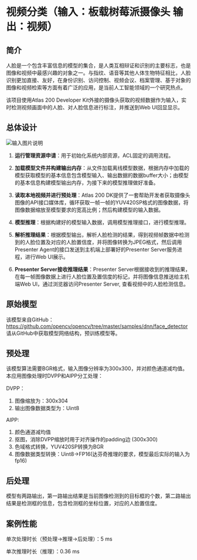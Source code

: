 # 视频分类（输入：板载树莓派摄像头 输出：视频）

## 简介

人脸是一个包含丰富信息的模型的集合，是人类互相辩证和识别的主要标志，也是图像和视频中最感兴趣的对象之一。与指纹、语音等其他人体生物特征相比，人脸识别更加直接、友好，在身份识别、访问控制、视频会议、档案管理、基于对象的图像和视频检索等方面有着广泛的应用，是当前人工智能领域的一个研究热点。


该项目使用Atlas 200 Developer Kit外接的摄像头获取的视频数据作为输入，实时检测视频画面中的人脸、对人脸信息进行标注，并推送到Web UI回显显示。

## 总体设计

![输入图片说明](https://images.gitee.com/uploads/images/2020/0811/185601_4b03a526_5408865.png "人脸检测Camera版本.png")



1. **运行管理资源申请**：用于初始化系统内部资源，ACL固定的调用流程。

2. **加载模型文件并构建输出内存**：从文件加载离线模型数据，根据内存中加载的模型获取模型的基本信息包含模型输入、输出数据的数据buffer大小；由模型的基本信息构建模型输出内存，为接下来的模型推理做好准备。

3. **读取本地视频并进行预处理**：Atlas 200 DK提供了一套帮助开发者获取摄像头图像的API接口媒体库，循环获取一帧一帧的YUV420SP格式的图像数据，将图像数据缩放至模型要求的宽高比例；然后构建模型的输入数据。

4. **模型推理**：根据构建好的模型输入数据，调用模型推理接口，进行模型推理。

5. **解析推理结果**：根据模型输出，解析人脸检测的结果，得到视频帧数据中检测到的人脸位置及对应的人脸置信度，并将图像转换为JPEG格式，然后调用Presenter Agent的接口发送到主机端上部署好的Presenter Server服务进程，进行Web UI展示。

6. **Presenter Server接收推理结果**：Presenter Server根据接收到的推理结果，在每一帧图像数据上进行人脸位置及置信度的标记，并将图像信息推送给主机端Web Ul，通过浏览器访问Presenter Server, 查看视频中的人脸检测信息。


## 原始模型

该模型来自GitHub：https://github.com/opencv/opencv/tree/master/samples/dnn/face_detector 请从GitHub中获取模型网络结构，预训练模型等。

## 预处理

该模型算法需要BGR格式，输入图像分辨率为300x300，并对颜色通道减均值。本应用图像处理时DVPP和AIPP分工处理：

DVPP：

1. 图像缩放为：300x304
3. 输出图像数据类型为：Uint8

AIPP:

1. 颜色通道减均值
2. 抠图，消除DVPP缩放时用于对齐操作的padding边 (300x300)
3. 色域格式转换，YUV420SP转换为BGR
4. 图像数据类型转换：Uint8->FP16(达芬奇推理的要求，模型最后实际的输入为fp16)

## 后处理

模型有两路输出，第一路输出结果是当前图像检测到的目标框的个数，第二路输出结果是检测框的信息，包含检测框的坐标位置，对应的人脸置信度。

## 案例性能

单次处理时长（预处理->推理->后处理）：5 ms

单次推理时长（推理）：0.36 ms

